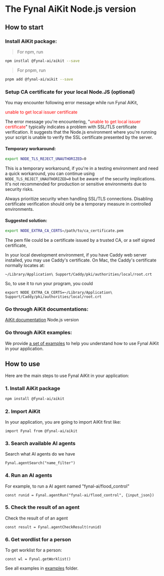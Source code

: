 # The Fynal AiKit Node.js version

## How to start

### Install AiKit package:

> For npm, run

```sh
npm instlal @fynal-ai/aikit --save
```

> For pnpm, run

```sh
pnpm add @fynal-ai/aikit --save
```

### Setup CA certificate for your local Node.JS (optional)

You may encounter following error message while run Fynal AiKit,

<font color='red'>unable to get local issuer certificate</font>

The error message you're encountering, "<font color='red'>unable to get local issuer certificate</font>" typically indicates a problem with SSL/TLS certificate verification. It suggests that the Node.js environment where you're running your script is unable to verify the SSL certificate presented by the server.

#### Temporary workaround:

```sh
export NODE_TLS_REJECT_UNAUTHORIZED=0
```

This is a temporary workaround, if you're in a testing environment and need a quick workaround, you can continue using `NODE_TLS_REJECT_UNAUTHORIZED=0` but be aware of the security implications. It's not recommended for production or sensitive environments due to security risks.

Always prioritize security when handling SSL/TLS connections. Disabling certificate verification should only be a temporary measure in controlled environments.

#### Suggested solution:

```sh
export NODE_EXTRA_CA_CERTS=/path/to/ca_certificate.pem
```

The pem file could be a certificate issued by a trusted CA, or a self signed certificate,

In your local development environment, if you have Caddy web server installed, you may use Caddy's certificate. On Mac, the Caddy's certificate normally locates at:

`~/Library/Application\ Support/Caddy/pki/authorities/local/root.crt`

So, to use it to run your program, you could

`export NODE_EXTRA_CA_CERTS=~/Library/Application\ Support/Caddy/pki/authorities/local/root.crt`

### Go through AiKit documentations:

[AiKit documentation](docs) Node.js version

### Go through AiKit examples:

We provide [a set of examples](examples) to help you understand how to use Fynal AiKit in your application.

## How to use

Here are the main steps to use Fynal AiKit in your application:

### 1. Install AiKit package

```sh
npm install @fynal-ai/aikit
```

### 2. Import AiKit

In your application, you are going to import AiKit first like:

```
import Fynal from @fynal-ai/aikit
```

### 3. Search available AI agents

Search what AI agents do we have

```
Fynal.agentSearch("name_filter")
```

### 4. Run an AI agents

For example, to run a AI agent named "fynal-ai/flood_control"

```
const runid = Fynal.agentRun("fynal-ai/flood_control", {input_json})
```

### 5. Check the result of an agent

Check the result of of an agent

```
const result = Fynal.agentCheckResult(runid)
```

### 6. Get wordlist for a person

To get worklist for a person:

```
const wl = Fynal.getWorklist()
```

See all examples in [examples](examples) folder.
